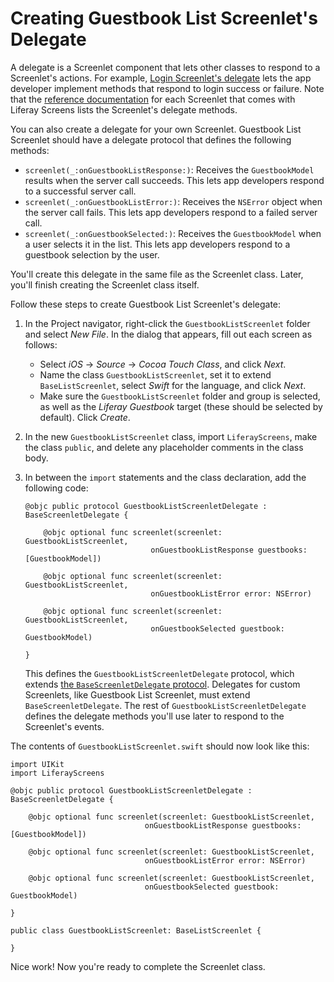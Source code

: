 # Creating Guestbook List Screenlet's Delegate [](id=creating-guestbook-list-screenlets-delegate)

A delegate is a Screenlet component that lets other classes to respond to a 
Screenlet's actions. For example, 
[Login Screenlet's delegate](/develop/reference/-/knowledge_base/6-2/loginscreenlet-for-ios#delegate) 
lets the app developer implement methods that respond to login success or 
failure. Note that the 
[reference documentation](/develop/reference/-/knowledge_base/6-2/screenlets-in-liferay-screens-for-ios) 
for each Screenlet that comes with Liferay Screens lists the Screenlet's 
delegate methods. 

You can also create a delegate for your own Screenlet. Guestbook List Screenlet 
should have a delegate protocol that defines the following methods: 

-   `screenlet(_:onGuestbookListResponse:)`: Receives the `GuestbookModel` 
    results when the server call succeeds. This lets app developers respond to a 
    successful server call. 
-   `screenlet(_:onGuestbookListError:)`: Receives the `NSError` object when the 
    server call fails. This lets app developers respond to a failed server call. 
-   `screenlet(_:onGuestbookSelected:)`: Receives the `GuestbookModel` when a 
    user selects it in the list. This lets app developers respond to a guestbook 
    selection by the user. 

You'll create this delegate in the same file as the Screenlet class. Later, 
you'll finish creating the Screenlet class itself. 

Follow these steps to create Guestbook List Screenlet's delegate: 

1.  In the Project navigator, right-click the `GuestbookListScreenlet` folder 
    and select *New File*. In the dialog that appears, fill out each screen as 
    follows: 

    - Select *iOS* &rarr; *Source* &rarr; *Cocoa Touch Class*, and click *Next*. 
    - Name the class `GuestbookListScreenlet`, set it to extend 
      `BaseListScreenlet`, select *Swift* for the language, and click *Next*.
    - Make sure the `GuestbookListScreenlet` folder and group is selected, as 
      well as the *Liferay Guestbook* target (these should be selected by 
      default). Click *Create*. 

2.  In the new `GuestbookListScreenlet` class, import `LiferayScreens`, make the 
    class `public`, and delete any placeholder comments in the class body. 

3.  In between the `import` statements and the class declaration, add the 
    following code: 

        @objc public protocol GuestbookListScreenletDelegate : BaseScreenletDelegate {

            @objc optional func screenlet(screenlet: GuestbookListScreenlet,
                                    onGuestbookListResponse guestbooks: [GuestbookModel])

            @objc optional func screenlet(screenlet: GuestbookListScreenlet,
                                    onGuestbookListError error: NSError)

            @objc optional func screenlet(screenlet: GuestbookListScreenlet,
                                    onGuestbookSelected guestbook: GuestbookModel)

        }

    This defines the `GuestbookListScreenletDelegate` protocol, which extends 
    [the `BaseScreenletDelegate` protocol](https://github.com/liferay/liferay-screens/blob/master/ios/Framework/Core/Base/BaseScreenlet.swift). 
    Delegates for custom Screenlets, like Guestbook List Screenlet, 
    must extend `BaseScreenletDelegate`. The rest of 
    `GuestbookListScreenletDelegate` defines the delegate methods you'll use 
    later to respond to the Screenlet's events. 

The contents of `GuestbookListScreenlet.swift` should now look like this: 

    import UIKit
    import LiferayScreens

    @objc public protocol GuestbookListScreenletDelegate : BaseScreenletDelegate {

        @objc optional func screenlet(screenlet: GuestbookListScreenlet,
                                  onGuestbookListResponse guestbooks: [GuestbookModel])

        @objc optional func screenlet(screenlet: GuestbookListScreenlet,
                                  onGuestbookListError error: NSError)

        @objc optional func screenlet(screenlet: GuestbookListScreenlet,
                                  onGuestbookSelected guestbook: GuestbookModel)

    }

    public class GuestbookListScreenlet: BaseListScreenlet {

    }

Nice work! Now you're ready to complete the Screenlet class. 

